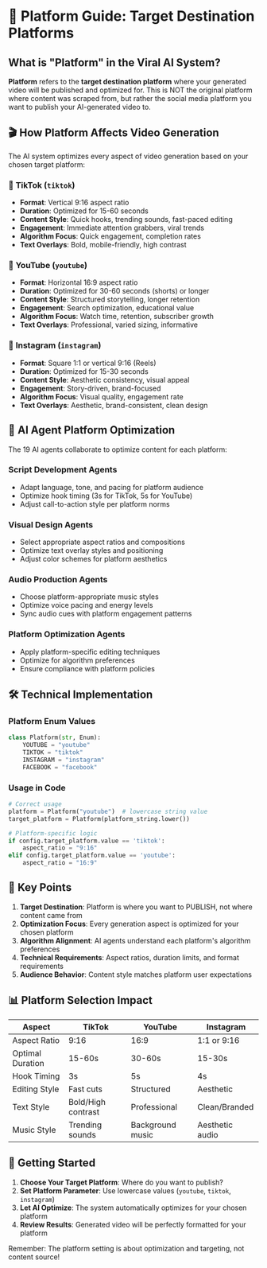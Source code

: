 # 🎯 Platform Guide: Target Destination Platforms

## What is "Platform" in the Viral AI System?

**Platform** refers to the **target destination platform** where your generated video will be published and optimized for. This is NOT the original platform where content was scraped from, but rather the social media platform you want to publish your AI-generated video to.

## 🎬 How Platform Affects Video Generation

The AI system optimizes every aspect of video generation based on your chosen target platform:

### 📱 **TikTok** (`tiktok`)
- **Format**: Vertical 9:16 aspect ratio
- **Duration**: Optimized for 15-60 seconds
- **Content Style**: Quick hooks, trending sounds, fast-paced editing
- **Engagement**: Immediate attention grabbers, viral trends
- **Algorithm Focus**: Quick engagement, completion rates
- **Text Overlays**: Bold, mobile-friendly, high contrast

### 🎥 **YouTube** (`youtube`)
- **Format**: Horizontal 16:9 aspect ratio  
- **Duration**: Optimized for 30-60 seconds (shorts) or longer
- **Content Style**: Structured storytelling, longer retention
- **Engagement**: Search optimization, educational value
- **Algorithm Focus**: Watch time, retention, subscriber growth
- **Text Overlays**: Professional, varied sizing, informative

### 📸 **Instagram** (`instagram`)
- **Format**: Square 1:1 or vertical 9:16 (Reels)
- **Duration**: Optimized for 15-30 seconds
- **Content Style**: Aesthetic consistency, visual appeal
- **Engagement**: Story-driven, brand-focused
- **Algorithm Focus**: Visual quality, engagement rate
- **Text Overlays**: Aesthetic, brand-consistent, clean design

## 🤖 AI Agent Platform Optimization

The 19 AI agents collaborate to optimize content for each platform:

### **Script Development Agents**
- Adapt language, tone, and pacing for platform audience
- Optimize hook timing (3s for TikTok, 5s for YouTube)
- Adjust call-to-action style per platform norms

### **Visual Design Agents**
- Select appropriate aspect ratios and compositions
- Optimize text overlay styles and positioning
- Adjust color schemes for platform aesthetics

### **Audio Production Agents**
- Choose platform-appropriate music styles
- Optimize voice pacing and energy levels
- Sync audio cues with platform engagement patterns

### **Platform Optimization Agents**
- Apply platform-specific editing techniques
- Optimize for algorithm preferences
- Ensure compliance with platform policies

## 🛠️ Technical Implementation

### Platform Enum Values
```python
class Platform(str, Enum):
    YOUTUBE = "youtube"
    TIKTOK = "tiktok" 
    INSTAGRAM = "instagram"
    FACEBOOK = "facebook"
```

### Usage in Code
```python
# Correct usage
platform = Platform("youtube")  # lowercase string value
target_platform = Platform(platform_string.lower())

# Platform-specific logic
if config.target_platform.value == 'tiktok':
    aspect_ratio = "9:16"
elif config.target_platform.value == 'youtube':
    aspect_ratio = "16:9"
```

## 🎯 Key Points

1. **Target Destination**: Platform is where you want to PUBLISH, not where content came from
2. **Optimization Focus**: Every generation aspect is optimized for your chosen platform
3. **Algorithm Alignment**: AI agents understand each platform's algorithm preferences
4. **Technical Requirements**: Aspect ratios, duration limits, and format requirements
5. **Audience Behavior**: Content style matches platform user expectations

## 📊 Platform Selection Impact

| Aspect | TikTok | YouTube | Instagram |
|--------|---------|---------|-----------|
| Aspect Ratio | 9:16 | 16:9 | 1:1 or 9:16 |
| Optimal Duration | 15-60s | 30-60s | 15-30s |
| Hook Timing | 3s | 5s | 4s |
| Editing Style | Fast cuts | Structured | Aesthetic |
| Text Style | Bold/High contrast | Professional | Clean/Branded |
| Music Style | Trending sounds | Background music | Aesthetic audio |

## 🚀 Getting Started

1. **Choose Your Target Platform**: Where do you want to publish?
2. **Set Platform Parameter**: Use lowercase values (`youtube`, `tiktok`, `instagram`)
3. **Let AI Optimize**: The system automatically optimizes for your chosen platform
4. **Review Results**: Generated video will be perfectly formatted for your platform

Remember: The platform setting is about optimization and targeting, not content source! 